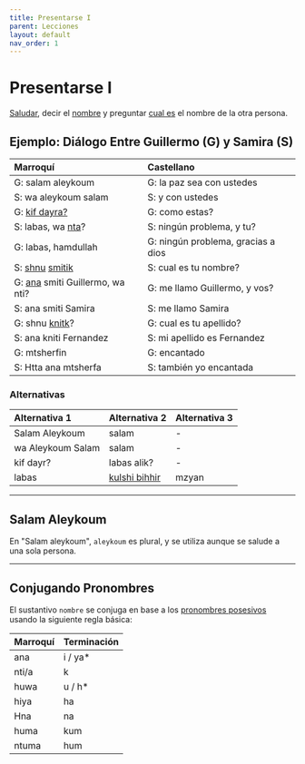 ```yaml
---
title: Presentarse I
parent: Lecciones
layout: default
nav_order: 1
---
```


# Presentarse I

[Saludar](../preguntas/como-estas), decir el [nombre](../vocabulario/nombre) y preguntar [cual es](../preguntas/cual-que) el nombre de la otra persona.

## Ejemplo: Diálogo Entre Guillermo (G) y Samira (S)

| Marroquí                                                         | Castellano                         |
|:-----------------------------------------------------------------|:-----------------------------------|
| G: salam aleykoum                                                | G: la paz sea con ustedes          |
| S: wa aleykoum salam                                             | S: y con ustedes                   |
| G: [kif dayra?](../preguntas/como-estas)                         | G: como estas?                     |
| S: labas, wa [nta](../vocabulario/pronombres)?                   | S: ningún problema, y tu?          |
| G: labas, hamdullah                                              | G: ningún problema, gracias a dios |
| S: [shnu](../preguntas/cual-que) [smitik](../vocabulario/nombre) | S: cual es tu nombre?              |
| G: [ana](../vocabulario/pronombres) smiti Guillermo, wa nti?     | G: me llamo Guillermo, y vos?      |
| S: ana smiti Samira                                              | S: me llamo Samira                 |
| G: shnu [knitk](../vocabulario/nombre#apellido)?                 | G: cual es tu apellido?            |
| S: ana kniti Fernandez                                           | S: mi apellido es Fernandez        |
| G: mtsherfin                                                     | G: encantado                       |
| S: Htta ana mtsherfa                                             | S: también yo encantada            |

### Alternativas

| Alternativa 1     | Alternativa 2                        | Alternativa 3 |
|:------------------|:-------------------------------------|:--------------|
| Salam Aleykoum    | salam                                | -             |
| wa Aleykoum Salam | salam                                | -             |
| kif dayr?         | labas alik?                          | -             |
| labas             | [kulshi bihhir](../vocabulario/bien) | mzyan         |

---

## Salam Aleykoum

En "Salam aleykoum", `aleykoum` es plural, y se utiliza aunque se salude a una sola persona.

---

## Conjugando Pronombres
El sustantivo `nombre` se conjuga en base a los [pronombres posesivos](../vocabulario/pronombres#pronombres-posesivos) usando la siguiente regla básica:

| Marroquí | Terminación |
|----------|-------------|
| ana      | i / ya*     |
| nti/a    | k           |
| huwa     | u / h*      |
| hiya     | ha          |
| Hna      | na          |
| huma     | kum         |
| ntuma    | hum         |



